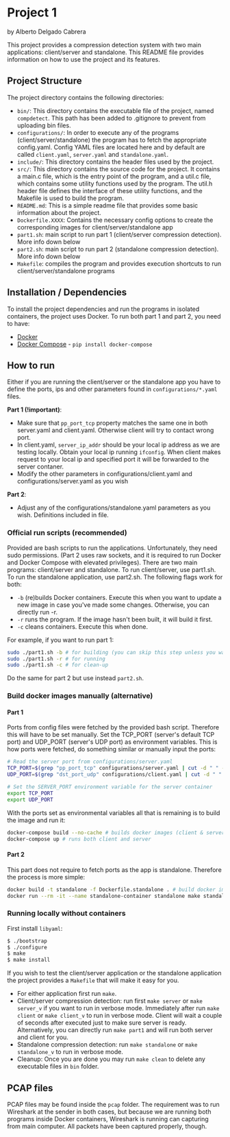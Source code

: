 # Project 1 
by Alberto Delgado Cabrera

This project provides a compression detection system with two main applications: client/server and standalone. This README file provides information on how to use the project and its features.

## Project Structure 
The project directory contains the following directories:
- `bin/`: This directory contains the executable file of the project, named `compdetect`. This path has been added to .gitignore to prevent from uploading bin files.
- `configurations/`: In order to execute any of the programs (client/server/standalone) the program has to fetch the appropriate config.yaml. Config YAML files are located here and by default are called `client.yaml`, `server.yaml` and `standalone.yaml`.
- `include/`: This directory contains the header files used by the project.
- `src/`: This directory contains the source code for the project. It contains a main.c file, which is the entry point of the program, and a util.c file, which contains some utility functions used by the program. The util.h header file defines the interface of these utility functions, and the Makefile is used to build the program.
- `README.md`: This is a simple readme file that provides some basic information about the project.
- `Dockerfile.XXXX`: Contains the necessary config options to create the corresponding images for client/server/standalone app 
- `part1.sh`: main script to run part 1 (client/server compression detection). More info down below
- `part2.sh`: main script to run part 2 (standalone compression detection). More info down below
- `Makefile`: compiles the program and provides execution shortcuts to run client/server/standalone programs

## Installation / Dependencies
To install the project dependencies and run the programs in isolated containers, the project uses Docker. To run both part 1 and part 2, you need to have:
- [Docker](https://docs.docker.com/engine/install/)
- [Docker Compose](https://pypi.org/project/docker-compose/) - `pip install docker-compose`


## How to run 
Either if you are running the client/server or the standalone app you have to define the ports, ips and other parameters found in `configurations/*.yaml` files. 

**Part 1 (!important)**:
- Make sure that `pp_port_tcp` property matches the same one in both server.yaml and client.yaml. Otherwise client will try to contact wrong port.
- In client.yaml, `server_ip_addr` should be your local ip address as we are testing locally. Obtain your local ip running `ifconfig`. When client makes request to your local ip and specified port it will be forwarded to the server contaner.
- Modify the other parameters in configurations/client.yaml and configurations/server.yaml as you wish

**Part 2**:
- Adjust any of the configurations/standalone.yaml parameters as you wish. Definitions included in file. 

### Official run scripts (recommended)
Provided are bash scripts to run the applications. Unfortunately, they need sudo permissions. (Part 2 uses raw sockets, and it is required to run Docker and Docker Compose with elevated privileges). There are two main programs: client/server and standalone. To run client/server, use part1.sh. To run the standalone application, use part2.sh. The following flags work for both:
- `-b` (re)builds Docker containers. Execute this when you want to update a new image in case you've made some changes. Otherwise, you can directly run -r.
- `-r` runs the program. If the image hasn't been built, it will build it first.
- `-c` cleans containers. Execute this when done.

For example, if you want to run part 1:
```bash
sudo ./part1.sh -b # for building (you can skip this step unless you want to force new build)
sudo ./part1.sh -r # for running
sudo ./part1.sh -c # for clean-up
```

Do the same for part 2 but use instead `part2.sh`.

### Build docker images manually (alternative)
#### Part 1
Ports from config files were fetched by the provided bash script. Therefore this will have to be set manually. Set the TCP_PORT (server's default TCP port) and UDP_PORT (server's UDP port) as environment variables. This is how ports were fetched, do something similar or manually input the ports:

```bash
# Read the server port from configurations/server.yaml
TCP_PORT=$(grep "pp_port_tcp" configurations/server.yaml | cut -d " " -f 2)
UDP_PORT=$(grep "dst_port_udp" configurations/client.yaml | cut -d " " -f 2)

# Set the SERVER_PORT environment variable for the server container
export TCP_PORT
export UDP_PORT
```

With the ports set as environmental variables all that is remaining is to build the image and run it:

```bash
docker-compose build --no-cache # builds docker images (client & server)
docker-compose up # runs both client and server
```

#### Part 2 
This part does not require to fetch ports as the app is standalone. Therefore the process is more simple:
```bash
docker build -t standalone -f Dockerfile.standalone . # build docker image
docker run --rm -it --name standalone-container standalone make standalone 2>&1 # runs program
```

### Running locally without containers
First install `libyaml`:
```bash
$ ./bootstrap
$ ./configure
$ make
$ make install
```

If you wish to test the client/server application or the standalone application the project provides a `Makefile` that will make it easy for you. 
- For either application first run `make`. 
- Client/server compression detection: run first `make server` or `make server_v` if you want to run in verbose mode. Immediately after run `make client` or `make client_v` to run in verbose mode. Client will wait a couple of seconds after executed just to make sure server is ready. Alternatively, you can directly run `make part1` and will run both server and client for you.
- Standalone compression detection: run `make standalone` or `make standalone_v` to run in verbose mode.
- Cleanup: Once you are done you may run `make clean` to delete any executable files in `bin` folder.

## PCAP files 
PCAP files may be found inside the `pcap` folder. The requirement was to run Wireshark at the sender in both cases, but because we are running both programs inside Docker containers, Wireshark is running can capturing from main computer. All packets have been captured properly, though.
